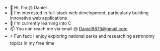 - 👋 Hi, I'm @ Daniel
- 👀 I'm interested in full-stack web development, particularly building innovative web applications
- 🌱  I'm currently learning into C 
- 📫 You can reach me via email @ Daniel9875@gmail.com
- ⚡ Fun fact: I enjoy exploring national parks and researching astronomy topics in my free time

<!---
Dan8a5/Dan8a5 is a ✨ special ✨ repository because its `README.md` (this file) appears on your GitHub profile.
You can click the Preview link to take a look at your changes.
--->
